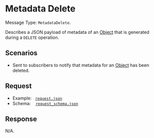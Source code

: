 # Metadata Delete

Message Type: `MetadataDelete`.

Describes a JSON payload of metadata of an [Object](https://github.com/JiscRDSS/rdss-canonical-data-model/tree/master/properties/Object) that is generated during a `DELETE` operation.

## Scenarios

- Sent to subscribers to notify that metadata for an [Object](https://github.com/JiscRDSS/rdss-canonical-data-model/tree/master/properties/Object) has been deleted.

## Request

- Example:&nbsp;&nbsp;&nbsp;[`request.json`](request.json)
- Schema:&nbsp;&nbsp;&nbsp;&nbsp;[`request_schema.json`](request_schema.json)

## Response

N/A.
